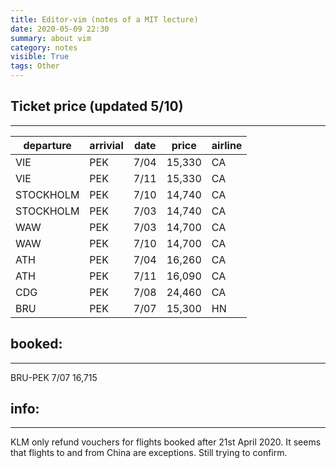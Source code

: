 ```yaml
---
title: Editor-vim (notes of a MIT lecture)
date: 2020-05-09 22:30
summary: about vim
category: notes
visible: True
tags: Other
---
```


## Ticket price (updated 5/10)
---
| departure | arrivial | date | price | airline |
| ---       | ---      | ---  | ---   | ---     |
| VIE       | PEK      | 7/04 | 15,330| CA      |
| VIE       | PEK      | 7/11 | 15,330| CA      |
| STOCKHOLM | PEK      | 7/10 | 14,740| CA      |
| STOCKHOLM | PEK      | 7/03 | 14,740| CA      |
| WAW       | PEK      | 7/03 | 14,700| CA      |
| WAW       | PEK      | 7/10 | 14,700| CA      |
| ATH       | PEK      | 7/04 | 16,260| CA      |
| ATH       | PEK      | 7/11 | 16,090| CA      |
| CDG       | PEK      | 7/08 | 24,460| CA      |
| BRU       | PEK      | 7/07 | 15,300| HN      | 


## booked:
---
BRU-PEK 7/07  16,715


## info:
---
KLM only refund vouchers for flights booked after 21st April 2020. It seems that flights to and from China are exceptions. Still trying to confirm.

